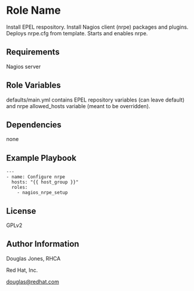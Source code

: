 Role Name
=========

Install EPEL respository.
Install Nagios client (nrpe) packages and plugins.
Deploys nrpe.cfg from template.
Starts and enables nrpe.

Requirements
------------

Nagios server

Role Variables
--------------

defaults/main.yml contains EPEL repository variables (can leave default) and nrpe allowed_hosts variable (meant to be overridden).

Dependencies
------------

none

Example Playbook
----------------

    ---
    - name: Configure nrpe
      hosts: "{{ host_group }}"
      roles:
        - nagios_nrpe_setup


License
-------

GPLv2


Author Information
------------------

Douglas Jones, RHCA

Red Hat, Inc.

douglas@redhat.com
